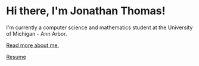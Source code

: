 <div class="blurb">
	<h1>Hi there, I'm Jonathan Thomas!</h1>
	<p>I'm currently a computer science and mathematics student at the University of Michigan - Ann Arbor.</p>
	<p> <a href="/about">Read more about me.</a> </p>
	<p> <a href="/resume">Resume</a> </p>
</div>
